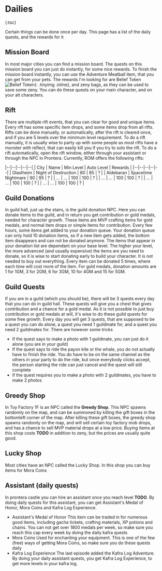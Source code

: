 # Dailies

{:toc}

Certain things can be done once per day. This page has a list of the daily quests, and the rewards for it

## Mission Board

In most major cities you can find a mission board. The quests on this mission board you can just do instantly, for some nice rewards. To finish the mission board instantly, you can use the Adventure Meatball item, that you can get from your pets. The rewards I'm looking for are Belief Token ![Belief Token](https://roexplorer.com/imgs/item_5034.jpg){: .tinyimg .inline}, and zeny bags, as they can be used to save some zeny. You can do these quests on your main character, and on your alt characters.

## Rift

There are multiple rift events, that you can clear for good and unique items. Every rift has some specific item drops, and some items drop from all rifts. Rifts can be done manually, or automatically, after the rift is cleared once, and if you are 5 levels over the minimum level requirement. To do a rift manually, it is usually wise to party up with some people as most rifts have a monster with reflect, that can easily kill you if you try to solo the rift. To do a rift automatically, open the rift window, either through your assistant or through the NPC in Prontera. Currently, ROM offers the following rifts:

|--|--|--|--|--|
| City | Name | Min Level | Auto Level | Rewards |
|--|--|--|--|--|
| Glastheim | Night of Destruction | 80 | 85 | ? |
| Aldebaran | Spacetime Nightmare | 90 | 95 | ? |
| ... | ... | 100 | 100 | ? |
| ... | ... | 100 | 100 | ? |
| ... | ... | 100 | 100 | ? |
| ... | ... | 100 | 100 | ? |

## Guild Donations

In guild hall, just up the stairs, is the guild donation NPC. Here you can donate items to the guild, and in return you get contribution or gold medals, needed for character growth. These items are MVP crafting items for gold medals, and normal item drops or simple items for contribution. Every few hours, some items get added to your donation queue. Your donation queue can only hold 10 donation items, so if a new item gets added, the bottom item disappears and can not be donated anymore. The items that appear in your donation list are dependant on your base level. The higher your level, the more advanced (and usually expensive) the items are you need to donate, so it is wise to start donating early to build your character. It is not needed to buy out everything. Every item can be donated 5 times, where each time will cost more of the item. For gold medals, donation amounts are 1 for 1GM, 3 for 2GM, 6 for 3GM, 10 for 4GM and 15 for 5GM.

## Guild Quests

If you are in a guild (which you should be), there will be 3 quests every day that you can do in guild hall. These quests will give you a chest that gives contribution and a chance for a gold medal. As it is not possible to just buy contribution or gold medals at will, it's wise to do these guild quests for some free growth. Every day you will get 3 quests, that are supposed to be a quest you can do alone, a quest you need 1 guildmate for, and a quest you need 2 guildmates for. There are however some tricks

- If the quest says to make a photo with 1 guildmate, you can just do it alone (you are in your guild)
- If the quest says to ride the payon kite or the whale, you do not actually have to finish the ride. You do have to be on the same channel as the others in your party to do the ride, but once everybody clicks accept, the person starting the ride can just cancel and the quest will still complete
- If the quest requires you to make a photo with 2 guildmates, you have to make 2 photos

## Greedy Shop

In Toy Factory 1F is an NPC called the **Greedy Shop**. This NPC spawns randomly on the map, and can be summoned by killing the gift boxes in the bottomleft corner of the map. After killing these gift boxes, the greedy shop spawns randomly on the map, and will sell certain toy factory mob drops, and has a chance to sell MVP material drops at a low price. Buying items at this shop costs **TODO** in addition to zeny, but the prices are usually quite good.

## Lucky Shop

Most cities have an NPC called the Lucky Shop. In this shop you can buy items for Mora Coins

## Assistant (daily quests)

In prontera castle you can hire an assistant once you reach level **TODO**. By doing daily quests for this assistant, you can get Assistant's Medal of Honor, Mora Coins and Kafra Log Experience.

- Assistant's Medal of Honor
  This item can be traded in for numerous good items, including gacha tickets, crafting materials, XP potions and chains. You can not get over 1800 medals per week, so make sure you reach this cap every week by doing the daily kafra quests
- Mora Coins
  Used for enchanting your equipment. This is one of the few (free) ways of getting Mora Coins, so make sure you do these quests daily
- Kafra Log Experience
  The last episode added the Kafra Log Adventure. By doing your daily assistant quests, you get Kafra Log Experience, to get more levels in your kafra log.

